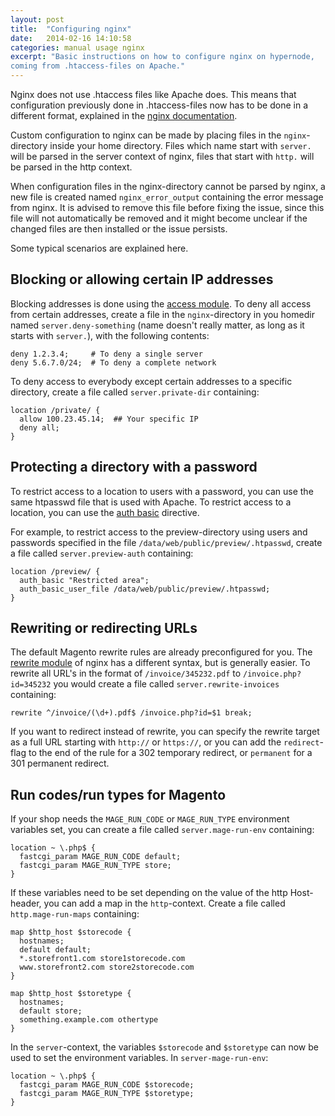 ```yaml
---
layout: post
title:  "Configuring nginx"
date:   2014-02-16 14:10:58
categories: manual usage nginx
excerpt: "Basic instructions on how to configure nginx on hypernode,
coming from .htaccess-files on Apache."
---
```

Nginx does not use .htaccess files like Apache does. This means that
configuration previously done in .htaccess-files now has to be done in a
different format, explained in the [nginx
documentation](http://nginx.org/en/docs/).

Custom configuration to nginx can be made by placing files in the
`nginx`-directory inside your home directory. Files which name start
with `server.` will be parsed in the server context of nginx, files that
start with `http.` will be parsed in the http context.

When configuration files in the nginx-directory cannot be parsed by
nginx, a new file is created named `nginx_error_output` containing the
error message from nginx. It is advised to remove this file before
fixing the issue, since this file will not automatically be removed and
it might become unclear if the changed files are then installed or the
issue persists.

Some typical scenarios are explained here.

## Blocking or allowing certain IP addresses

Blocking addresses is done using the [access
module](http://nginx.org/en/docs/http/ngx_http_access_module.html). To
deny all access from certain addresses, create a file in the
`nginx`-directory in you homedir named `server.deny-something` (name
doesn't really matter, as long as it starts with `server.`), with the
following contents:

```nginx
deny 1.2.3.4;     # To deny a single server
deny 5.6.7.0/24;  # To deny a complete network
```

To deny access to everybody except certain addresses to a specific
directory, create a file called `server.private-dir` containing:

```nginx
location /private/ {
  allow 100.23.45.14;  ## Your specific IP
  deny all;
}
```

## Protecting a directory with a password

To restrict access to a location to users with a password, you can use
the same htpasswd file that is used with Apache. To restrict access to a
location, you can use the [auth
basic](http://nginx.org/en/docs/http/ngx_http_auth_basic_module.html)
directive.

For example, to restrict access to the preview-directory using users and
passwords specified in the file `/data/web/public/preview/.htpasswd`,
create a file called `server.preview-auth` containing:

```nginx
location /preview/ {
  auth_basic "Restricted area";
  auth_basic_user_file /data/web/public/preview/.htpasswd;
}
```

## Rewriting or redirecting URLs

The default Magento rewrite rules are already preconfigured for you. The
[rewrite
module](http://nginx.org/en/docs/http/ngx_http_rewrite_module.html) of
nginx has a different syntax, but is generally easier. To rewrite all
URL's in the format of `/invoice/345232.pdf` to `/invoice.php?id=345232`
you would create a file called `server.rewrite-invoices` containing:

```nginx
rewrite ^/invoice/(\d+).pdf$ /invoice.php?id=$1 break;
```

If you want to redirect instead of rewrite, you can specify the rewrite
target as a full URL starting with `http://` or `https://`, or you can
add the `redirect`-flag to the end of the rule for a 302 temporary
redirect, or `permanent` for a 301 permanent redirect.

## Run codes/run types for Magento

If your shop needs the `MAGE_RUN_CODE` or `MAGE_RUN_TYPE` environment
variables set, you can create a file called `server.mage-run-env`
containing:

```nginx
location ~ \.php$ {
  fastcgi_param MAGE_RUN_CODE default;
  fastcgi_param MAGE_RUN_TYPE store;
}
```

If these variables need to be set depending on the value of the http
Host-header, you can add a map in the `http`-context. Create a file
called `http.mage-run-maps` containing:

```nginx
map $http_host $storecode {
  hostnames;
  default default;
  *.storefront1.com store1storecode.com
  www.storefront2.com store2storecode.com
}

map $http_host $storetype {
  hostnames;
  default store;
  something.example.com othertype
}
```

In the `server`-context, the variables `$storecode` and `$storetype` can
now be used to set the environment variables. In `server-mage-run-env`:

```nginx
location ~ \.php$ {
  fastcgi_param MAGE_RUN_CODE $storecode;
  fastcgi_param MAGE_RUN_TYPE $storetype;
}
```
